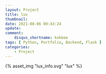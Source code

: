 ```yaml
---
layout: Project
title: lux
thumbnail: 
date: 2021-08-06 00:43:24
update: 
comment:
    disqus_shortname: kokbee
tags: [ Python, Portfolio, Backend, Flask ]
categories: 
    - Project
---
```


{% asset_img "lux_info.svg" "lux" %}